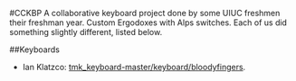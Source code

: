#CCKBP
A collaborative keyboard project done by some UIUC freshmen their freshman year. Custom Ergodoxes with Alps switches. Each of us did something slightly different, listed below.

##Keyboards
 - Ian Klatzco: [tmk_keyboard-master/keyboard/bloodyfingers][1]. 


[1]: https://github.com/ianklatzco/cckbp/tree/master/tmk_keyboard-master/keyboard/bloodyfingers
